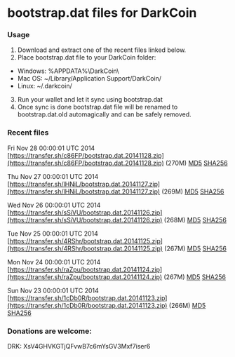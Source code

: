 # bootstrap.dat files for DarkCoin

### Usage

1. Download and extract one of the recent files linked below.
2. Place bootstrap.dat file to your DarkCoin folder:
 - Windows: %APPDATA%\DarkCoin\
 - Mac OS: ~/Library/Application Support/DarkCoin/
 - Linux: ~/.darkcoin/
3. Run your wallet and let it sync using bootstrap.dat
4. Once sync is done bootstrap.dat file will be renamed to bootstrap.dat.old automagically and can be safely removed.

### Recent files

Fri Nov 28 00:00:01 UTC 2014 [https://transfer.sh/c86FP/bootstrap.dat.20141128.zip](https://transfer.sh/c86FP/bootstrap.dat.20141128.zip) (270M) [MD5](https://transfer.sh/4Pzbd/md5.txt) [SHA256](https://transfer.sh/15nVie/sha256.txt)

Thu Nov 27 00:00:01 UTC 2014 [https://transfer.sh/lHNiL/bootstrap.dat.20141127.zip](https://transfer.sh/lHNiL/bootstrap.dat.20141127.zip) (269M) [MD5](https://transfer.sh/rDP20/md5.txt) [SHA256](https://transfer.sh/7f66q/sha256.txt)

Wed Nov 26 00:00:01 UTC 2014 [https://transfer.sh/sSiVU/bootstrap.dat.20141126.zip](https://transfer.sh/sSiVU/bootstrap.dat.20141126.zip) (268M) [MD5](https://transfer.sh/13MKSF/md5.txt) [SHA256](https://transfer.sh/1gqfRo/sha256.txt)

Tue Nov 25 00:00:01 UTC 2014 [https://transfer.sh/4RShr/bootstrap.dat.20141125.zip](https://transfer.sh/4RShr/bootstrap.dat.20141125.zip) (267M) [MD5](https://transfer.sh/1fh4Ky/md5.txt) [SHA256](https://transfer.sh/6OjoZ/sha256.txt)

Mon Nov 24 00:00:01 UTC 2014 [https://transfer.sh/raZpu/bootstrap.dat.20141124.zip](https://transfer.sh/raZpu/bootstrap.dat.20141124.zip) (267M) [MD5](https://transfer.sh/emRA4/md5.txt) [SHA256](https://transfer.sh/1aTqM3/sha256.txt)

Sun Nov 23 00:00:01 UTC 2014 [https://transfer.sh/1cDb0R/bootstrap.dat.20141123.zip](https://transfer.sh/1cDb0R/bootstrap.dat.20141123.zip) (266M) [MD5](https://transfer.sh/1frYD5/md5.txt) [SHA256](https://transfer.sh/fBRu0/sha256.txt)

### Donations are welcome:

DRK: XsV4GHVKGTjQFvwB7c6mYsGV3Mxf7iser6
